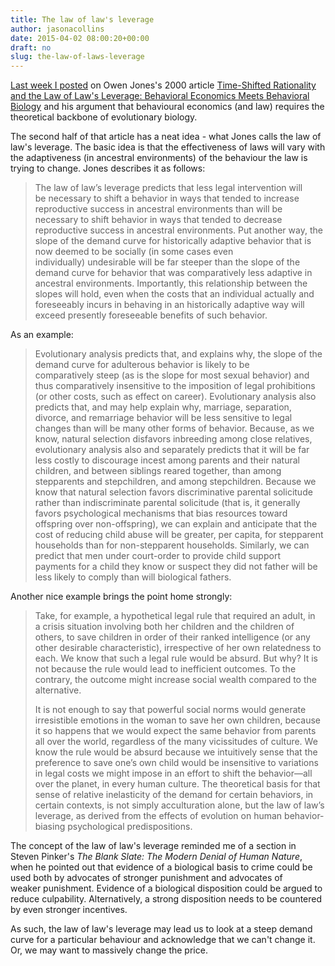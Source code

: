 ```yaml
---
title: The law of law's leverage
author: jasonacollins
date: 2015-04-02 08:00:20+00:00
draft: no
slug: the-law-of-laws-leverage
---
```


[Last week I posted](https://www.jasoncollins.blog/an-evolutionary-perspective-on-behavioural-economics/) on Owen Jones's 2000 article [Time-Shifted Rationality and the Law of Law's Leverage: Behavioral Economics Meets Behavioral Biology](http://ssrn.com/abstract=249419) and his argument that behavioural economics (and law) requires the theoretical backbone of evolutionary biology.

The second half of that article has a neat idea - what Jones calls the law of law's leverage. The basic idea is that the effectiveness of laws will vary with the adaptiveness (in ancestral environments) of the behaviour the law is trying to change. Jones describes it as follows:

>The law of law’s leverage predicts that less legal intervention will be necessary to shift a behavior in ways that tended to increase reproductive success in ancestral environments than will be necessary to shift behavior in ways that tended to decrease reproductive success in ancestral environments. Put another way, the slope of the demand curve for historically adaptive behavior that is now deemed to be socially (in some cases even individually) undesirable will be far steeper than the slope of the demand curve for behavior that was comparatively less adaptive in ancestral environments. Importantly, this relationship between the slopes will hold, even when the costs that an individual actually and foreseeably incurs in behaving in an historically adaptive way will exceed presently foreseeable benefits of such behavior.

As an example:

>Evolutionary analysis predicts that, and explains why, the slope of the demand curve for adulterous behavior is likely to be comparatively steep (as is the slope for most sexual behavior) and thus comparatively insensitive to the imposition of legal prohibitions (or other costs, such as effect on career). Evolutionary analysis also predicts that, and may help explain why, marriage, separation, divorce, and remarriage behavior will be less sensitive to legal changes than will be many other forms of behavior. Because, as we know, natural selection disfavors inbreeding among close relatives, evolutionary analysis also and separately predicts that it will be far less costly to discourage incest among parents and their natural children, and between siblings reared together, than among stepparents and stepchildren, and among stepchildren. Because we know that natural selection favors discriminative parental solicitude rather than indiscriminate parental solicitude (that is, it generally favors psychological mechanisms that bias resources toward offspring over non-offspring), we can explain and anticipate that the cost of reducing child abuse will be greater, per capita, for stepparent households than for non-stepparent households. Similarly, we can predict that men under court-order to provide child support payments for a child they know or suspect they did not father will be less likely to comply than will biological fathers.

Another nice example brings the point home strongly:

>Take, for example, a hypothetical legal rule that required an adult, in a crisis situation involving both her children and the children of others, to save children in order of their ranked intelligence (or any other desirable characteristic), irrespective of her own relatedness to each. We know that such a legal rule would be absurd. But why? It is not because the rule would lead to inefficient outcomes. To the contrary, the outcome might increase social wealth compared to the alternative.
>
>It is not enough to say that powerful social norms would generate irresistible emotions in the woman to save her own children, because it so happens that we would expect the same behavior from parents all over the world, regardless of the many vicissitudes of culture. We know the rule would be absurd because we intuitively sense that the preference to save one’s own child would be insensitive to variations in legal costs we might impose in an effort to shift the behavior—all over the planet, in every human culture. The theoretical basis for that sense of relative inelasticity of the demand for certain behaviors, in certain contexts, is not simply acculturation alone, but the law of law’s leverage, as derived from the effects of evolution on human behavior-biasing psychological predispositions.

The concept of the law of law's leverage reminded me of a section in Steven Pinker's *The Blank Slate: The Modern Denial of Human Nature*, when he pointed out that evidence of a biological basis to crime could be used both by advocates of stronger punishment and advocates of weaker punishment. Evidence of a biological disposition could be argued to reduce culpability. Alternatively, a strong disposition needs to be countered by even stronger incentives.

As such, the law of law's leverage may lead us to look at a steep demand curve for a particular behaviour and acknowledge that we can't change it. Or, we may want to massively change the price.
